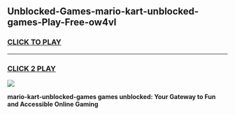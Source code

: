 
## Unblocked-Games-mario-kart-unblocked-games-Play-Free-ow4vl
<h3>
<a href="https://premium76.site?title=mario-kart-unblocked-games&ref=22A">CLICK TO PLAY</a></h3>
<hr>

<h3>
<a href="https://premium76.site?title=mario-kart-unblocked-games&ref=22A">CLICK 2 PLAY</a>
  
</h3>

<a href="https://premium76.site?title=mario-kart-unblocked-games&ref=22A"><img src="https://clearcache.store/games.png"></a>


**mario-kart-unblocked-games games unblocked: Your Gateway to Fun and Accessible Online Gaming**
